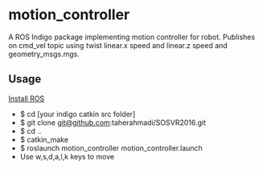 motion_controller
=============================

A ROS Indigo package implementing motion controller for robot.
Publishes on cmd_vel topic using twist linear.x speed and linear.z speed and geometry_msgs.mgs.

## Usage
[Install ROS](http://wiki.ros.org/ROS/Installation)

* $ cd [your indigo catkin src folder]
* $ git clone git@github.com:taherahmadi/SOSVR2016.git
* $ cd ..
* $ catkin_make
* $ roslaunch motion_controller motion_controller.launch
* Use w,s,d,a,l,k keys to move

